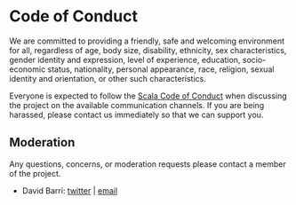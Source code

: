 # Code of Conduct

We are committed to providing a friendly, safe and welcoming environment for all, regardless of age, body size, disability, ethnicity, sex characteristics, gender identity and expression, level of experience, education, socio-economic status, nationality, personal appearance, race, religion, sexual identity and orientation, or other such characteristics.

Everyone is expected to follow the [Scala Code of Conduct] when discussing the project on the available communication channels.
If you are being harassed, please contact us immediately so that we can support you.

## Moderation

Any questions, concerns, or moderation requests please contact a member of the project.

- David Barri: [twitter](https://twitter.com/japgolly) | [email](mailto:japgolly@gmail.com)

[Scala Code of Conduct]: https://www.scala-lang.org/conduct/
